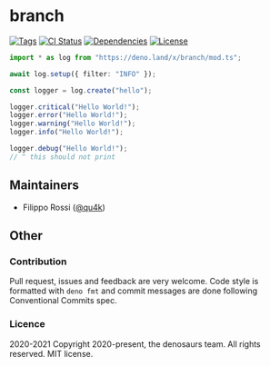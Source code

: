 # branch

[![Tags](https://img.shields.io/github/release/denosaurs/branch)](https://github.com/denosaurs/branch/releases)
[![CI Status](https://img.shields.io/github/workflow/status/denosaurs/branch/check)](https://github.com/denosaurs/branch/actions)
[![Dependencies](https://img.shields.io/github/workflow/status/denosaurs/branch/depsbot?label=dependencies)](https://github.com/denosaurs/depsbot)
[![License](https://img.shields.io/github/license/denosaurs/branch)](https://github.com/denosaurs/branch/blob/master/LICENSE)

```typescript
import * as log from "https://deno.land/x/branch/mod.ts";

await log.setup({ filter: "INFO" });

const logger = log.create("hello");

logger.critical("Hello World!");
logger.error("Hello World!");
logger.warning("Hello World!");
logger.info("Hello World!");

logger.debug("Hello World!");
// ^ this should not print
```

## Maintainers

- Filippo Rossi ([@qu4k](https://github.com/qu4k))

## Other

### Contribution

Pull request, issues and feedback are very welcome. Code style is formatted with
`deno fmt` and commit messages are done following Conventional Commits spec.

### Licence
2020-2021
Copyright 2020-present, the denosaurs team. All rights reserved. MIT license.
